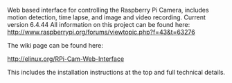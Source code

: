 Web based interface for controlling the Raspberry Pi Camera, includes motion detection, time lapse, and image and video recording.
Current version 6.4.44
All information on this project can be found here: http://www.raspberrypi.org/forums/viewtopic.php?f=43&t=63276

The wiki page can be found here:

http://elinux.org/RPi-Cam-Web-Interface

This includes the installation instructions at the top and full technical details.
  
